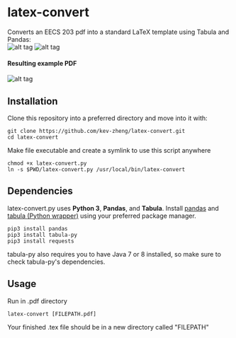 # latex-convert

Converts an EECS 203 pdf into a standard LaTeX template using Tabula and Pandas:  
![alt tag](https://github.com/kev-zheng/latex-convert/blob/master/pictures/homework_example_EECS203.png)
![alt tag](https://github.com/kev-zheng/latex-convert/blob/master/pictures/tex_example_EECS203.png)

#### Resulting example PDF  
![alt tag](https://github.com/kev-zheng/latex-convert/blob/master/pictures/pdf_example_EECS203.png)

## Installation
Clone this repository into a preferred directory and move into it with:
```
git clone https://github.com/kev-zheng/latex-convert.git
cd latex-convert
```
Make file executable and create a symlink to use this script anywhere
```
chmod +x latex-convert.py
ln -s $PWD/latex-convert.py /usr/local/bin/latex-convert
```

## Dependencies
latex-convert.py uses __Python 3__,  __Pandas__, and __Tabula__.
Install [pandas](http://pandas.pydata.org/) and [tabula (Python wrapper)](https://github.com/chezou/tabula-py) using your preferred package manager.
```
pip3 install pandas
pip3 install tabula-py
pip3 install requests
```
tabula-py also requires you to have Java 7 or 8 installed, so make sure to check tabula-py's dependencies.
## Usage
Run in .pdf directory
```
latex-convert [FILEPATH.pdf]
```
Your finished .tex file should be in a new directory called "FILEPATH"

